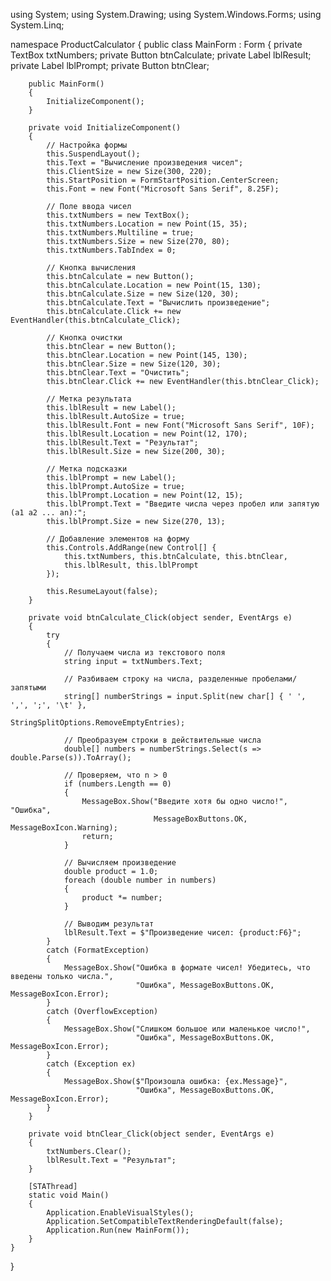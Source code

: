 using System;
using System.Drawing;
using System.Windows.Forms;
using System.Linq;

namespace ProductCalculator
{
    public class MainForm : Form
    {
        private TextBox txtNumbers;
        private Button btnCalculate;
        private Label lblResult;
        private Label lblPrompt;
        private Button btnClear;

        public MainForm()
        {
            InitializeComponent();
        }

        private void InitializeComponent()
        {
            // Настройка формы
            this.SuspendLayout();
            this.Text = "Вычисление произведения чисел";
            this.ClientSize = new Size(300, 220);
            this.StartPosition = FormStartPosition.CenterScreen;
            this.Font = new Font("Microsoft Sans Serif", 8.25F);

            // Поле ввода чисел
            this.txtNumbers = new TextBox();
            this.txtNumbers.Location = new Point(15, 35);
            this.txtNumbers.Multiline = true;
            this.txtNumbers.Size = new Size(270, 80);
            this.txtNumbers.TabIndex = 0;

            // Кнопка вычисления
            this.btnCalculate = new Button();
            this.btnCalculate.Location = new Point(15, 130);
            this.btnCalculate.Size = new Size(120, 30);
            this.btnCalculate.Text = "Вычислить произведение";
            this.btnCalculate.Click += new EventHandler(this.btnCalculate_Click);

            // Кнопка очистки
            this.btnClear = new Button();
            this.btnClear.Location = new Point(145, 130);
            this.btnClear.Size = new Size(120, 30);
            this.btnClear.Text = "Очистить";
            this.btnClear.Click += new EventHandler(this.btnClear_Click);

            // Метка результата
            this.lblResult = new Label();
            this.lblResult.AutoSize = true;
            this.lblResult.Font = new Font("Microsoft Sans Serif", 10F);
            this.lblResult.Location = new Point(12, 170);
            this.lblResult.Text = "Результат";
            this.lblResult.Size = new Size(200, 30);

            // Метка подсказки
            this.lblPrompt = new Label();
            this.lblPrompt.AutoSize = true;
            this.lblPrompt.Location = new Point(12, 15);
            this.lblPrompt.Text = "Введите числа через пробел или запятую (a1 a2 ... an):";
            this.lblPrompt.Size = new Size(270, 13);

            // Добавление элементов на форму
            this.Controls.AddRange(new Control[] {
                this.txtNumbers, this.btnCalculate, this.btnClear,
                this.lblResult, this.lblPrompt
            });

            this.ResumeLayout(false);
        }

        private void btnCalculate_Click(object sender, EventArgs e)
        {
            try
            {
                // Получаем числа из текстового поля
                string input = txtNumbers.Text;
                
                // Разбиваем строку на числа, разделенные пробелами/запятыми
                string[] numberStrings = input.Split(new char[] { ' ', ',', ';', '\t' }, 
                                                    StringSplitOptions.RemoveEmptyEntries);
                
                // Преобразуем строки в действительные числа
                double[] numbers = numberStrings.Select(s => double.Parse(s)).ToArray();
                
                // Проверяем, что n > 0
                if (numbers.Length == 0)
                {
                    MessageBox.Show("Введите хотя бы одно число!", "Ошибка", 
                                    MessageBoxButtons.OK, MessageBoxIcon.Warning);
                    return;
                }

                // Вычисляем произведение
                double product = 1.0;
                foreach (double number in numbers)
                {
                    product *= number;
                }

                // Выводим результат
                lblResult.Text = $"Произведение чисел: {product:F6}";
            }
            catch (FormatException)
            {
                MessageBox.Show("Ошибка в формате чисел! Убедитесь, что введены только числа.", 
                                "Ошибка", MessageBoxButtons.OK, MessageBoxIcon.Error);
            }
            catch (OverflowException)
            {
                MessageBox.Show("Слишком большое или маленькое число!", 
                                "Ошибка", MessageBoxButtons.OK, MessageBoxIcon.Error);
            }
            catch (Exception ex)
            {
                MessageBox.Show($"Произошла ошибка: {ex.Message}", 
                                "Ошибка", MessageBoxButtons.OK, MessageBoxIcon.Error);
            }
        }

        private void btnClear_Click(object sender, EventArgs e)
        {
            txtNumbers.Clear();
            lblResult.Text = "Результат";
        }

        [STAThread]
        static void Main()
        {
            Application.EnableVisualStyles();
            Application.SetCompatibleTextRenderingDefault(false);
            Application.Run(new MainForm());
        }
    }
}